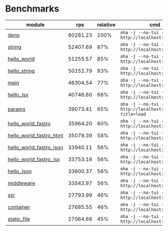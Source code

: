 # Benchmarks
| module                                                          | rps      | relative | cmd                                                            |
| --------------------------------------------------------------- | -------- | -------- | -------------------------------------------------------------- |
| [deno](/examples/deno.ts)                                       | 60281.23 | 100%     | `oha -j --no-tui -z 10s http://localhost:9000`                 |
| [string](/examples/string.ts)                                   | 52407.69 | 87%      | `oha -j --no-tui -z 10s http://localhost:9000`                 |
| [hello_world](/examples/hello_world.ts)                         | 51255.57 | 85%      | `oha -j --no-tui -z 10s http://localhost:9000`                 |
| [hello_string](/examples/hello_string.ts)                       | 50152.79 | 83%      | `oha -j --no-tui -z 10s http://localhost:9000`                 |
| [main](/examples/main.ts)                                       | 46304.54 | 77%      | `oha -j --no-tui -z 10s http://localhost:9000`                 |
| [hello_jsx](/examples/hello_jsx.tsx)                            | 40746.60 | 68%      | `oha -j --no-tui -z 10s http://localhost:9000`                 |
| [params](/examples/params.ts)                                   | 39073.41 | 65%      | `oha -j --no-tui -z 10s http://localhost:9000/agus?title=lead` |
| [hello_world_fastro](/examples/hello_world_fastro.ts)           | 35964.20 | 60%      | `oha -j --no-tui -z 10s http://localhost:9000`                 |
| [hello_world_fastro_html](/examples/hello_world_fastro_html.ts) | 35078.39 | 58%      | `oha -j --no-tui -z 10s http://localhost:9000`                 |
| [hello_world_fastro_json](/examples/hello_world_fastro_json.ts) | 33940.11 | 56%      | `oha -j --no-tui -z 10s http://localhost:9000`                 |
| [hello_world_fastro_jsx](/examples/hello_world_fastro_jsx.tsx)  | 33753.16 | 56%      | `oha -j --no-tui -z 10s http://localhost:9000`                 |
| [hello_json](/examples/hello_json.ts)                           | 33600.37 | 56%      | `oha -j --no-tui -z 10s http://localhost:9000`                 |
| [middleware](/examples/middleware.ts)                           | 33543.97 | 56%      | `oha -j --no-tui -z 10s http://localhost:9000`                 |
| [ssr](/examples/ssr.ts)                                         | 27793.99 | 46%      | `oha -j --no-tui -z 10s http://localhost:9000`                 |
| [container](/examples/container.ts)                             | 27685.55 | 46%      | `oha -j --no-tui -z 10s http://localhost:9000`                 |
| [static_file](/examples/static_file.ts)                         | 27064.68 | 45%      | `oha -j --no-tui -z 10s http://localhost:9000`                 |